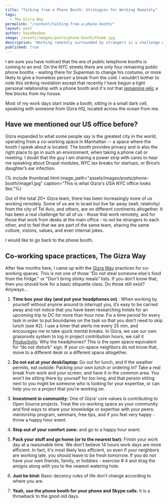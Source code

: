 ```yaml
---
title: "Talking from a Phone Booth: Strategies for Working Remotely"
tags:
  - The Gizra Way
permalink: "/content/talking-from-a-phone-booth/"
layout: post
author: kazabooboo
image: /assets/images/posts/phone-booth/thumb.jpg
description: "Working remotely surrounded by strangers is a challenge which can become opportunity by following few rules of thumb."
published: true
---
```




I am sure you have noticed that the era of public telephone booths is coming to an end. On the NYC streets there are only four remaining public phone booths - waiting there for Superman to change his costume, or more likely to  give a homeless person a break from the cold. I wouldn’t bother to note this striking revelation except that recently I have begun a tight personal relationship with a phone booth and it's not that [remaining relic](https://www.google.com/maps/@40.798488,-73.9708797,3a,75y,331.88h,66.79t/data=!3m6!1e1!3m4!1sA4uG2WJ2hYS7mpq2EPwO7g!2e0!7i13312!8i6656) a few blocks from my house.

Most of my work days start inside a booth, sitting in a small dark cell, speaking with someone from Gizra HQ, located across the ocean from me. 

## Have we mentioned our US office before? 

Gizra expanded to what some people say is the greatest city in the world, operating from a co-working space in Manhattan -- a space where the booth I speak about is located. The booth provides privacy and is also the right place to go in such an environment, when taking a phone call or meeting. I doubt that the guy I am sharing a power strip with cares to hear me speaking about Drupal modules, NYC tax breaks for startups, or Brice’s daughter’s ear infection. 

{% include thumbnail.html image_path="assets/images/posts/phone-booth/image1.jpg" caption="This is what Gizra's USA NYC office looks like."%}

Out of the total 20+ Gizra team, there has been increasingly more of us working remotely. Some of us are in Israel but live far away (well, relativity) from the city of Tel Aviv, and others, are on different continents altogether. It has been a real challenge for all of us -  those that work remotely, and for those that work from desks at the main office - to not be strangers to each other, and  to feel that we are part of the same team, sharing the same culture, visions, values, and even internal jokes. 

I would like to go back to the phone booth.

## Co-working space practices, The Gizra Way 

After few months here, I came up with the [Gizra Way](/#gizra-way) practices for co-working spaces. This is not one of those “Do not steal someone else's food from the fridge." or "Don't bring stinky meals” lists. If you don’t know that, then you should look for a basic etiquette class. Do those still exist? Anyways...

1. <b>Time box your day (and put your headphones on)</b> : When working by yourself without anyone around to interrupt you, it’s easy to be carried away and not notice that you have been researching hotels for an upcoming trip to DC for more than hour now. Fix a time period for every task in order to put boundaries on the task so that you don’t need to skip lunch (see #2).  I use a timer that alerts me every 25 min, and encourages me to take quick mental breaks. In Gizra, we use our own grassroots system to log in project contribution hours, we call it [Productivity](https://github.com/Gizra/productivity). Why the headphones? This is the open space equivalent for “do not disturb” sign. If your co-space neighbors do not know that, move to a different desk or a different space altogether. 

2. <b> Do not eat at your desk/laptop: </b> Go out for lunch, and if the weather permits, eat outside. Packing your own lunch or ordering in? Take a real break from work and your screen, and have it in the common area. You won't be sitting there by yourself for too long, and that person sitting next to you might be someone who is looking for your expertise, or can help you on a project that you’re working on.

3. <b> Investment in community:</b> One of Gizra’ core values is contributing to Open Source projects. Treat the co-working space as your community and find ways to share your knowledge or expertise with your peers: mentorship program, seminars, free tips, and if you feel very happy - throw a happy hour event.

4. <b> Step out of your comfort zone:</b> and go to a happy hour event. 

5. <b> Pack your stuff and go home (or to the nearest bar):</b> Finish your work day at a reasonable time. We don't believe 14 hours work days are more efficient. In fact, it's most likely less efficient, so even if your neighbors are working late, you should leave to be fresh tomorrow. If you do not have your own friends, family, or hobbies - exercise # 4 and drag the amigos along with you to the nearest watering hole.

6. <b> Just be kind: </b> Basic decency rules of life don’t change according to where you are.

7. <b> Yeah, use the phone booth for your phone and Skype calls:</b>  it is a throwback to the good old days.

